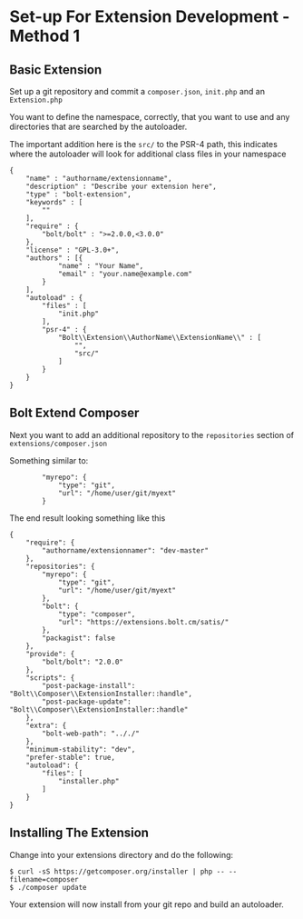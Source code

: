 Set-up For Extension Development - Method 1
===========================================

Basic Extension
---------------

Set up a git repository and commit a `composer.json`, `init.php` and an `Extension.php`

You want to define the namespace, correctly, that you want to use and any directories that are searched by the autoloader.

The important addition here is the `src/` to the PSR-4 path, this indicates where the autoloader
will look for additional class files in your namespace 

```
{
    "name" : "authorname/extensionname",
    "description" : "Describe your extension here",
    "type" : "bolt-extension",
    "keywords" : [
        ""
    ],
    "require" : {
        "bolt/bolt" : ">=2.0.0,<3.0.0"
    },
    "license" : "GPL-3.0+",
    "authors" : [{
            "name" : "Your Name",
            "email" : "your.name@example.com"
        }
    ],
    "autoload" : {
        "files" : [
            "init.php"
        ],
        "psr-4" : {
            "Bolt\\Extension\\AuthorName\\ExtensionName\\" : [
                "",
                "src/"
            ]
        }
    }
}
```

Bolt Extend Composer
--------------------

Next you want to add an additional repository to the `repositories` section of `extensions/composer.json`

Something similar to:
```
        "myrepo": {
            "type": "git",
            "url": "/home/user/git/myext"
        }
```

The end result looking something like this

```
{
    "require": {
        "authorname/extensionnamer": "dev-master"
    },
    "repositories": {
        "myrepo": {
            "type": "git",
            "url": "/home/user/git/myext"
        },
        "bolt": {
            "type": "composer",
            "url": "https://extensions.bolt.cm/satis/"
        },
        "packagist": false
    },
    "provide": {
        "bolt/bolt": "2.0.0"
    },
    "scripts": {
        "post-package-install": "Bolt\\Composer\\ExtensionInstaller::handle",
        "post-package-update": "Bolt\\Composer\\ExtensionInstaller::handle"
    },
    "extra": {
        "bolt-web-path": ".././"
    },
    "minimum-stability": "dev",
    "prefer-stable": true,
    "autoload": {
        "files": [
            "installer.php"
        ]
    }
}
```

Installing The Extension
------------------------

Change into your extensions directory and do the following:

```
$ curl -sS https://getcomposer.org/installer | php -- --filename=composer
$ ./composer update
``` 

Your extension will now install from your git repo and build an autoloader.
 
